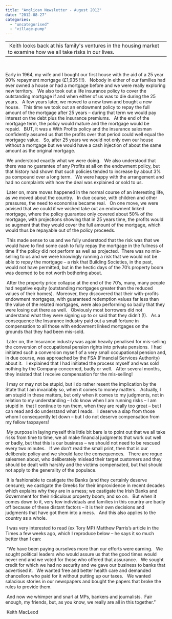 ```yaml
---
title: "Anglican Newsletter - August 2012"
date: "2012-08-27"
categories: 
  - "uncategorised"
  - "village-pump"
---
```


<table width="100%" cellspacing="0" cellpadding="0"><tbody><tr><td><div><div></div>&nbsp;Keith looks back at his family's ventures in the housing market to examine how we all take risks in our lives.<div></div></div></td></tr></tbody></table>

 

Early in 1964, my wife and I bought our first house with the aid of a 25 year 90% repayment mortgage (£1,935 !!!).   Nobody in either of our families had ever owned a house or had a mortgage before and we were really exploring new territory.   We also took out a life insurance policy to cover the outstanding mortgage if and when either of us was to die during the 25 years.   A few years later, we moved to a new town and bought a new house.   This time we took out an endowment policy to repay the full amount of the mortgage after 25 years – during that term we would pay interest on the debt plus the insurance premiums.   At the end of the mortgage term, the policy would mature and the mortgage would be repaid.   BUT, it was a With Profits policy and the insurance salesman confidently assured us that the profits over that period could well equal the mortgage value.   So, after 25 years we would not only own our house without a mortgage but we would have a cash injection of about the same amount as the original mortgage.

 We understood exactly what we were doing.   We also understood that there was no guarantee of any Profits at all on the endowment policy, but that history had shown that such policies tended to increase by about 3% pa compound over a long term.   We were happy with the arrangement and had no complaints with how the deal was explained or sold to us. 

 Later on, more moves happened in the normal course of an interesting life, as we moved about the country.   In due course, with children and other pressures, the need to economise became real.   On one move, we were advised that we could if we wished take out an endowment linked mortgage, where the policy guarantee only covered about 50% of the mortgage, with projections showing that in 25 years time, the profits would so augment that they would cover the full amount of the mortgage, which would thus be repayable out of the policy proceeds.

 This made sense to us and we fully understood that the risk was that we would have to find some cash to fully repay the mortgage in the fullness of time if the policy did not perform as well as projected.  There was no mis-selling to us and we were knowingly running a risk that we would not be able to repay the mortgage – a risk that Building Societies, in the past, would not have permitted, but in the hectic days of the 70’s property boom was deemed to be not worth bothering about.

 After the property price collapse at the end of the 70’s, many, many people had negative equity (outstanding mortgages greater than the reduced values of their homes).  Moreover, they discovered that their with-profits endowment mortgages, with guaranteed redemption values far less than the value of the related mortgages, were also performing so badly that they were losing out there as well.   Obviously most borrowers did not understand what they were signing up to or said that they didn’t (!).   As a consequence the Insurance industry paid out a small fortune in compensation to all those with endowment linked mortgages on the grounds that they had been mis-sold.

 Later on, the Insurance industry was again heavily penalised for mis-selling the conversion of occupational pension rights into private pensions.  I had initiated such a conversion myself of a very small occupational pension and, in due course, was approached by the FSA (Financial Services Authority) about it.   I explained that I had initiated the process myself and was sold nothing by the Company concerned, badly or well.   After several months, they insisted that I receive compensation for the mis-selling!

 I may or may not be stupid, but I do rather resent the implication by the State that I am invariably so, when it comes to money matters.   Actually, I am stupid in these matters, but only when it comes to my judgments, not in relation to my understanding – I do know when I am running risks – I am stupid in  that I continue to run them, when they are really too great – but I can read and do understand what I reads.   I deserve a slap from those whom I consequently let down – but I do not deserve compensation from my fellow taxpayers!  

 My purpose in laying myself this little bit bare is to point out that we all take risks from time to time, we all make financial judgments that work out well or badly, but that this is our business – we should not need to be rescued every two minutes.   If we don’t read the small print, then that is our deliberate policy and we should face the consequences.   There are rogue salesmen about, who deliberately mislead their target customers and they should be dealt with harshly and the victims compensated, but that should not apply to the generality of the populace.

 It is fashionable to castigate the Banks (and they certainly deserve censure); we castigate the Greeks for their improvidence in recent decades which explains why they are in a mess; we castigate the Irish Banks and Government for their ridiculous property boom; and so on.   But when it comes down to it, very few individuals and families in this country are badly off because of these distant factors – it is their own decisions and judgments that have got them into a mess.   And this also applies to the country as a whole.

 I was very interested to read (ex Tory MP) Matthew Parris’s article in the Times a few weeks ago, which I reproduce below – he says it so much better than I can:

 “We have been paying ourselves more than our efforts were earning.   We sought political leaders who would assure us that the good times would never end and we voted for those who offered that assurance.   We sought credit for which we had no security and we gave our business to banks that advertised it.   We wanted free and better health care and demanded chancellors who paid for it without putting up our taxes.   We wanted salacious stories in our newspapers and bought the papers that broke the rules to provide them.

 And now we whimper and snarl at MPs, bankers and journalists.  Fair enough, my friends, but, as you know, we really are all in this together.”

 Keith MacLeod
